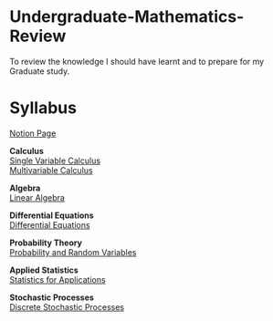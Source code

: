 # Undergraduate-Mathematics-Review
To review the knowledge I should have learnt and to prepare for my Graduate study.
# Syllabus
[Notion Page](https://spark-elm-2bb.notion.site/Prep-for-Graduate-Degree-3e9beda24a4945ebb940089d8bba4d74?pvs=4)

**Calculus**  
[Single Variable Calculus](https://ocw.mit.edu/courses/18-01-calculus-i-single-variable-calculus-fall-2020/)  
[Multivariable Calculus](https://ocw.mit.edu/courses/18-02sc-multivariable-calculus-fall-2010/)

**Algebra**  
[Linear Algebra](https://ocw.mit.edu/courses/18-06sc-linear-algebra-fall-2011/)

**Differential Equations**  
[Differential Equations](https://ocw.mit.edu/courses/18-03sc-differential-equations-fall-2011/)

**Probability Theory**  
[Probability and Random Variables](https://ocw.mit.edu/courses/18-440-probability-and-random-variables-spring-2014/)

**Applied Statistics**  
[Statistics for Applications](https://ocw.mit.edu/courses/18-650-statistics-for-applications-fall-2016/video_galleries/lecture-videos/)

**Stochastic Processes**  
[Discrete Stochastic Processes](https://ocw.mit.edu/courses/6-262-discrete-stochastic-processes-spring-2011/)